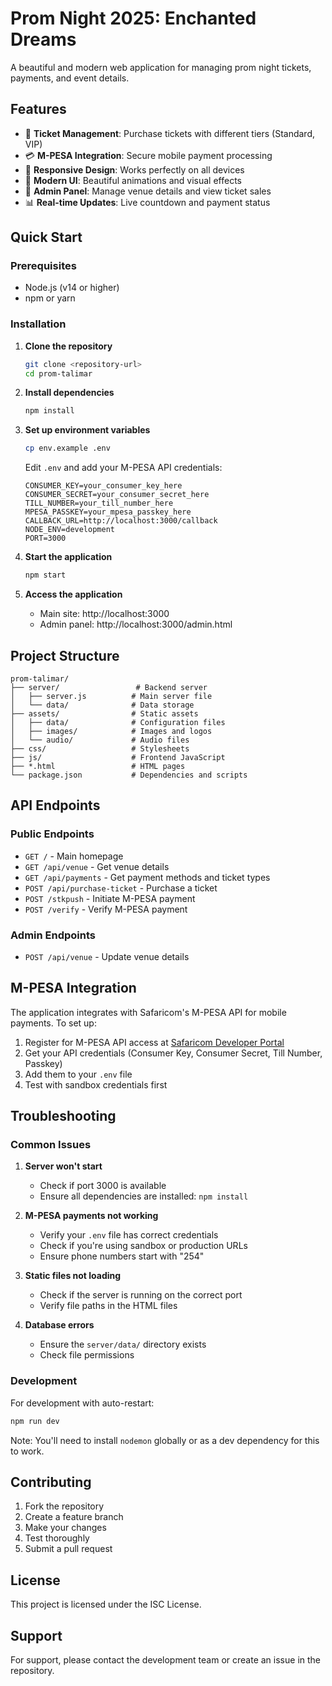 # Prom Night 2025: Enchanted Dreams

A beautiful and modern web application for managing prom night tickets, payments, and event details.

## Features

- 🎫 **Ticket Management**: Purchase tickets with different tiers (Standard, VIP)
- 💳 **M-PESA Integration**: Secure mobile payment processing
- 📱 **Responsive Design**: Works perfectly on all devices
- 🎨 **Modern UI**: Beautiful animations and visual effects
- 🔧 **Admin Panel**: Manage venue details and view ticket sales
- 📊 **Real-time Updates**: Live countdown and payment status

## Quick Start

### Prerequisites

- Node.js (v14 or higher)
- npm or yarn

### Installation

1. **Clone the repository**
   ```bash
   git clone <repository-url>
   cd prom-talimar
   ```

2. **Install dependencies**
   ```bash
   npm install
   ```

3. **Set up environment variables**
   ```bash
   cp env.example .env
   ```
   
   Edit `.env` and add your M-PESA API credentials:
   ```env
   CONSUMER_KEY=your_consumer_key_here
   CONSUMER_SECRET=your_consumer_secret_here
   TILL_NUMBER=your_till_number_here
   MPESA_PASSKEY=your_mpesa_passkey_here
   CALLBACK_URL=http://localhost:3000/callback
   NODE_ENV=development
   PORT=3000
   ```

4. **Start the application**
   ```bash
   npm start
   ```

5. **Access the application**
   - Main site: http://localhost:3000
   - Admin panel: http://localhost:3000/admin.html

## Project Structure

```
prom-talimar/
├── server/                 # Backend server
│   ├── server.js          # Main server file
│   └── data/              # Data storage
├── assets/                # Static assets
│   ├── data/              # Configuration files
│   ├── images/            # Images and logos
│   └── audio/             # Audio files
├── css/                   # Stylesheets
├── js/                    # Frontend JavaScript
├── *.html                 # HTML pages
└── package.json           # Dependencies and scripts
```

## API Endpoints

### Public Endpoints
- `GET /` - Main homepage
- `GET /api/venue` - Get venue details
- `GET /api/payments` - Get payment methods and ticket types
- `POST /api/purchase-ticket` - Purchase a ticket
- `POST /stkpush` - Initiate M-PESA payment
- `POST /verify` - Verify M-PESA payment

### Admin Endpoints
- `POST /api/venue` - Update venue details

## M-PESA Integration

The application integrates with Safaricom's M-PESA API for mobile payments. To set up:

1. Register for M-PESA API access at [Safaricom Developer Portal](https://developer.safaricom.co.ke/)
2. Get your API credentials (Consumer Key, Consumer Secret, Till Number, Passkey)
3. Add them to your `.env` file
4. Test with sandbox credentials first

## Troubleshooting

### Common Issues

1. **Server won't start**
   - Check if port 3000 is available
   - Ensure all dependencies are installed: `npm install`

2. **M-PESA payments not working**
   - Verify your `.env` file has correct credentials
   - Check if you're using sandbox or production URLs
   - Ensure phone numbers start with "254"

3. **Static files not loading**
   - Check if the server is running on the correct port
   - Verify file paths in the HTML files

4. **Database errors**
   - Ensure the `server/data/` directory exists
   - Check file permissions

### Development

For development with auto-restart:
```bash
npm run dev
```

Note: You'll need to install `nodemon` globally or as a dev dependency for this to work.

## Contributing

1. Fork the repository
2. Create a feature branch
3. Make your changes
4. Test thoroughly
5. Submit a pull request

## License

This project is licensed under the ISC License.

## Support

For support, please contact the development team or create an issue in the repository. 